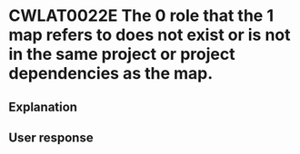 # CWLAT0022E The 0 role that the 1 map refers to does not exist or is not in the same project or project dependencies as the map.

## Explanation

## User response